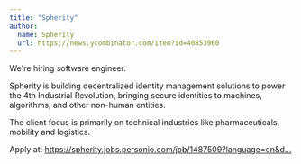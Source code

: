```yaml
---
title: "Spherity"
author:
  name: Spherity
  url: https://news.ycombinator.com/item?id=40853960
---
```

We&#x27;re hiring software engineer.

Spherity is building decentralized identity management solutions to power the 4th Industrial Revolution, bringing secure identities to machines, algorithms, and other non-human entities.

The client focus is primarily on technical industries like pharmaceuticals, mobility and logistics.

Apply at: <a href="https:&#x2F;&#x2F;spherity.jobs.personio.com&#x2F;job&#x2F;1487509?language=en&amp;display=en" rel="nofollow">https:&#x2F;&#x2F;spherity.jobs.personio.com&#x2F;job&#x2F;1487509?language=en&amp;d...</a>

